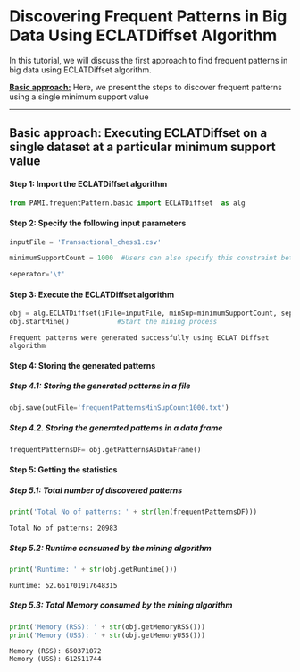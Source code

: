 # Discovering Frequent Patterns in Big Data Using ECLATDiffset Algorithm

In this tutorial, we will discuss the first approach to find frequent patterns in big data using ECLATDiffset algorithm.

[__Basic approach:__](#basicApproach) Here, we present the steps to discover frequent patterns using a single minimum support value

***

## <a id='basicApproach'>Basic approach: Executing ECLATDiffset on a single dataset at a particular minimum support value</a>

#### Step 1: Import the ECLATDiffset algorithm


```python
from PAMI.frequentPattern.basic import ECLATDiffset  as alg
```

#### Step 2: Specify the following input parameters


```python
inputFile = 'Transactional_chess1.csv'

minimumSupportCount = 1000  #Users can also specify this constraint between 0 to 1.

seperator='\t'       
```

#### Step 3: Execute the ECLATDiffset algorithm


```python
obj = alg.ECLATDiffset(iFile=inputFile, minSup=minimumSupportCount, sep=seperator)    #initialize
obj.startMine()            #Start the mining process
```

    Frequent patterns were generated successfully using ECLAT Diffset algorithm


#### Step 4: Storing the generated patterns

##### Step 4.1: Storing the generated patterns in a file


```python
obj.save(outFile='frequentPatternsMinSupCount1000.txt')
```

##### Step 4.2. Storing the generated patterns in a data frame


```python
frequentPatternsDF= obj.getPatternsAsDataFrame()
```

#### Step 5: Getting the statistics

##### Step 5.1: Total number of discovered patterns 


```python
print('Total No of patterns: ' + str(len(frequentPatternsDF)))
```

    Total No of patterns: 20983


##### Step 5.2: Runtime consumed by the mining algorithm


```python
print('Runtime: ' + str(obj.getRuntime()))
```

    Runtime: 52.661701917648315


##### Step 5.3: Total Memory consumed by the mining algorithm


```python
print('Memory (RSS): ' + str(obj.getMemoryRSS()))
print('Memory (USS): ' + str(obj.getMemoryUSS()))
```

    Memory (RSS): 650371072
    Memory (USS): 612511744

